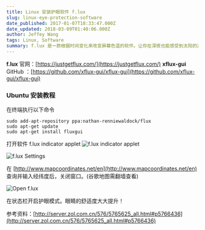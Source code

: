 ```yaml
---
title: Linux 安装护眼软件 f.lux
slug: linux-eye-protection-software
date_published: 2017-01-07T18:33:47.000Z
date_updated: 2018-03-09T01:40:06.000Z
author: Jeffey Wang
tags: Linux, Software
summary: f.lux 是一款根据时间变化来改变屏幕色温的软件。让你在深夜也能感受到太阳的温暖，顺便还有助于睡眠。
---
```


**f.lux** 官网：[https://justgetflux.com/](https://justgetflux.com/)
**xflux-gui** GitHub ：[https://github.com/xflux-gui/xflux-gui](https://github.com/xflux-gui/xflux-gui)

### Ubuntu 安装教程

在终端执行以下命令

    sudo add-apt-repository ppa:nathan-renniewaldock/flux
    sudo apt-get update
    sudo apt-get install fluxgui

打开软件 f.lux indicator applet
![f.lux indicator applet](https://armyja-pic.oss-cn-guangzhou.aliyuncs.com/content/images/2017/01/-----2017-01-08-01-57-57.png)

![f.lux Settings](https://armyja-pic.oss-cn-guangzhou.aliyuncs.com/content/images/2017/01/-----2017-01-08-02-06-56.png)

在 [http://www.mapcoordinates.net/en](http://www.mapcoordinates.net/en) 查询并输入经纬度后，关闭窗口。(谷歌地图需翻墙查看)

![Open f.lux](https://armyja-pic.oss-cn-guangzhou.aliyuncs.com/content/images/2017/01/-----2017-01-08-02-11-29.png)

在状态栏开启护眼模式。眼睛的舒适度大大提升！

参考资料：[http://server.zol.com.cn/576/5765625_all.html#p5766436](http://server.zol.com.cn/576/5765625_all.html#p5766436)
